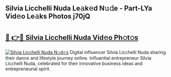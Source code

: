 ## Silvia Licchelli Nuda Le𝚊k𝚎d N𝚞𝚍e - Part-LYa Vid𝚎o Le𝚊ks Photos j70jQ

# <h2><a href="http://fbd9pu1.evod.top/?m=Silvia+Licchelli+Nuda">🔗 👉🔴 Silvia Licchelli Nuda Vid𝚎o Ph𝚘t𝚘s</a></h2>

[![Silvia Licchelli Nuda N𝚞d𝚎s](https://i.imgur.com/8V9OHl7.gif)](http://fbd9pu1.evod.top/?m=Silvia+Licchelli+Nuda)
Digital influencer Silvia Licchelli Nuda sharing their dance and lifestyle journey online. Influential entrepreneur Silvia Licchelli Nuda, celebrated for their innovative business ideas and entrepreneurial spirit. 
